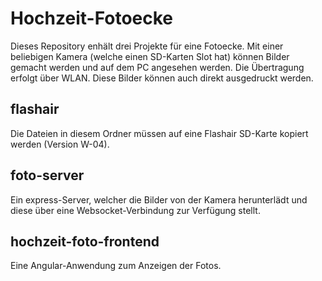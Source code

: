 # Hochzeit-Fotoecke
Dieses Repository enhält drei Projekte für eine Fotoecke. Mit einer beliebigen Kamera (welche einen SD-Karten Slot hat) können Bilder gemacht werden und auf dem PC angesehen werden. Die Übertragung erfolgt über WLAN. Diese Bilder können auch direkt ausgedruckt werden.

## flashair
Die Dateien in diesem Ordner müssen auf eine Flashair SD-Karte kopiert werden (Version W-04). 

## foto-server
Ein express-Server, welcher die Bilder von der Kamera herunterlädt und diese über eine Websocket-Verbindung zur Verfügung stellt.

## hochzeit-foto-frontend
Eine Angular-Anwendung zum Anzeigen der Fotos.
